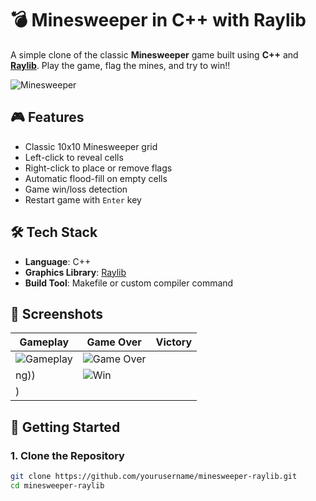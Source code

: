 # 💣 Minesweeper in C++ with Raylib

A simple clone of the classic **Minesweeper** game built using **C++** and **[Raylib](https://www.raylib.com/)**. Play the game, flag the mines, and try to win!!  

![Minesweeper](https://github.com/user-attachments/assets/55da7a13-9856-4e62-89a8-55198cb88a93)

## 🎮 Features

- Classic 10x10 Minesweeper grid
- Left-click to reveal cells
- Right-click to place or remove flags
- Automatic flood-fill on empty cells
- Game win/loss detection
- Restart game with `Enter` key

## 🛠️ Tech Stack

- **Language**: C++
- **Graphics Library**: [Raylib](https://www.raylib.com/)
- **Build Tool**: Makefile or custom compiler command

## 📸 Screenshots

| Gameplay | Game Over | Victory |
|---------|-----------|---------|
| ![Gameplay](<img width="512" alt="Screenshot 2025-04-04 at 4 50 07 in the afternoon" src="https://github.com/user-attachments/assets/2d52d343-93ad-4f8d-bafb-188e3d094b32" />) | ![Game Over](<img width="512" alt="Screenshot 2025-04-04 at 4 49 33 in the afternoon" src="https://github.com/user-attachments/assets/a2ee93ea-8a8c-4c08-ba78-3813897d90fa" />)
ng)) | ![Win](<img width="512" alt="Screenshot 2025-04-04 at 5 29 19 in the afternoon" src="https://github.com/user-attachments/assets/f396dec5-df28-4c5f-95f5-a067121f9448" />)
) |

## 🚀 Getting Started

### 1. Clone the Repository

```bash
git clone https://github.com/yourusername/minesweeper-raylib.git
cd minesweeper-raylib
